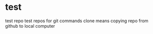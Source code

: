 # test
test repo
test repos for git commands 
clone means copying repo from github to local computer 
